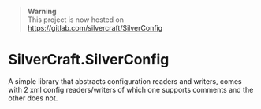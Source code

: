 > **Warning**  
> This project is now hosted on https://gitlab.com/silvercraft/SilverConfig

# SilverCraft.SilverConfig
A simple library that abstracts configuration readers and writers, comes with 2 xml config readers/writers of which one supports comments and the other does not.
